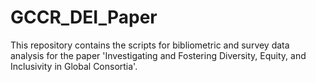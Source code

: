 # GCCR_DEI_Paper
This repository contains the scripts for bibliometric and survey data analysis for the paper 'Investigating and Fostering Diversity, Equity, and Inclusivity in Global Consortia'.
